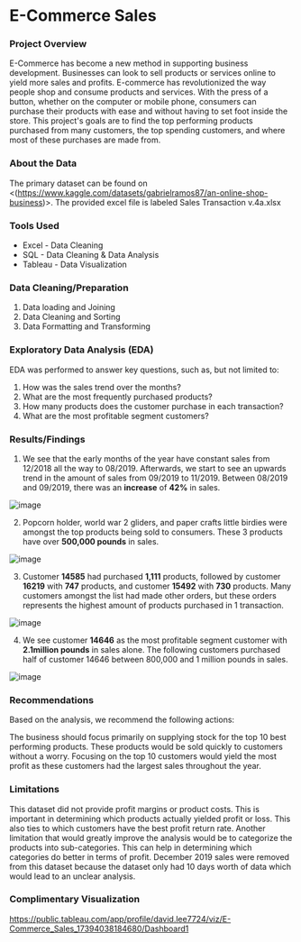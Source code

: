 # E-Commerce Sales

### Project Overview

E-Commerce has become a new method in supporting business development. Businesses can look to sell products or services online to yield more sales and profits. E-commerce has revolutionized the way people shop and consume products and services. With the press of a button, whether on the computer or mobile phone, consumers can purchase their products with ease and without having to set foot inside the store. This project's goals are to find the top performing products purchased from many customers, the top spending customers, and where most of these purchases are made from. 

### About the Data

The primary dataset can be found on <(https://www.kaggle.com/datasets/gabrielramos87/an-online-shop-business)>. The provided excel file is labeled Sales Transaction v.4a.xlsx

### Tools Used

- Excel - Data Cleaning
- SQL - Data Cleaning & Data Analysis
- Tableau - Data Visualization

### Data Cleaning/Preparation

1. Data loading and Joining
2. Data Cleaning and Sorting
3. Data Formatting and Transforming

### Exploratory Data Analysis (EDA)

EDA was performed to answer key questions, such as, but not limited to:

1. How was the sales trend over the months?
2. What are the most frequently purchased products?
3. How many products does the customer purchase in each transaction?
4. What are the most profitable segment customers?

### Results/Findings

1. We see that the early months of the year have constant sales from 12/2018 all the way to 08/2019. Afterwards, we start to see an upwards trend in the amount of sales from 09/2019 to 11/2019. Between 08/2019 and 09/2019, there was an **increase** of **42%** in sales.

![image](https://github.com/user-attachments/assets/f5d321ca-9579-44b4-af40-bf929a41142e)

2. Popcorn holder, world war 2 gliders, and paper crafts little birdies were amongst the top products being sold to consumers. These 3 products have over **500,000 pounds** in sales.  

![image](https://github.com/user-attachments/assets/ef795b42-2ec1-4e31-88bf-73464110084a)

3. Customer **14585** had purchased **1,111** products, followed by customer **16219** with **747** products, and customer **15492** with **730** products. Many customers amongst the list had made other orders, but these orders represents the highest amount of products purchased in 1 transaction. 

![image](https://github.com/user-attachments/assets/391f239e-e5b0-4e92-9975-564a6d9060bc)

4. We see customer **14646** as the most profitable segment customer with **2.1million pounds** in sales alone. The following customers purchased half of customer 14646 between 800,000 and 1 million pounds in sales. 

![image](https://github.com/user-attachments/assets/e48106a3-9b4d-4c64-b5dc-5893b48c290f)


### Recommendations

Based on the analysis, we recommend the following actions:

The business should focus primarily on supplying stock for the top 10 best performing products. These products would be sold quickly to customers without a worry. Focusing on the top 10 customers would yield the most profit as these customers had the largest sales throughout the year. 


### Limitations

This dataset did not provide profit margins or product costs. This is important in determining which products actually yielded profit or loss. This also ties to which customers have the best profit return rate. Another limitation that would greatly improve the analysis would be to categorize the products into sub-categories. This can help in determining which categories do better in terms of profit. December 2019 sales were removed from this dataset because the dataset only had 10 days worth of data which would lead to an unclear analysis. 

### Complimentary Visualization

https://public.tableau.com/app/profile/david.lee7724/viz/E-Commerce_Sales_17394038184680/Dashboard1

